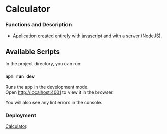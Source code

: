 # Calculator
### Functions and Description

- Application created entirely with javascript and with a server (NodeJS).

## Available Scripts

In the project directory, you can run:

### `npm run dev`

Runs the app in the development mode.\
Open [http://localhost:4001](http://localhost:4001) to view it in the browser.

You will also see any lint errors in the console.

### Deployment

[Calculator](https://calculator-cxdetest.netlify.app).
